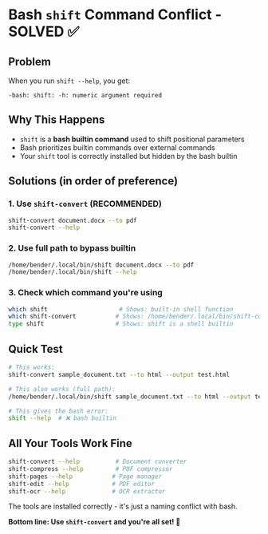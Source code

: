# Bash `shift` Command Conflict - SOLVED ✅

## Problem
When you run `shift --help`, you get:
```
-bash: shift: -h: numeric argument required
```

## Why This Happens
- `shift` is a **bash builtin command** used to shift positional parameters
- Bash prioritizes builtin commands over external commands
- Your `shift` tool is correctly installed but hidden by the bash builtin

## Solutions (in order of preference)

### 1. Use `shift-convert` (RECOMMENDED)
```bash
shift-convert document.docx --to pdf
shift-convert --help
```

### 2. Use full path to bypass builtin
```bash
/home/bender/.local/bin/shift document.docx --to pdf
/home/bender/.local/bin/shift --help
```

### 3. Check which command you're using
```bash
which shift                    # Shows: built-in shell function
which shift-convert           # Shows: /home/bender/.local/bin/shift-convert
type shift                    # Shows: shift is a shell builtin
```

## Quick Test
```bash
# This works:
shift-convert sample_document.txt --to html --output test.html

# This also works (full path):
/home/bender/.local/bin/shift sample_document.txt --to html --output test.html

# This gives the bash error:
shift --help  # ❌ bash builtin
```

## All Your Tools Work Fine
```bash
shift-convert --help          # Document converter
shift-compress --help         # PDF compressor  
shift-pages --help           # Page manager
shift-edit --help            # PDF editor
shift-ocr --help             # OCR extractor
```

The tools are installed correctly - it's just a naming conflict with bash.

**Bottom line: Use `shift-convert` and you're all set! 🚀**
